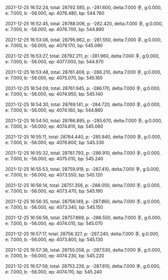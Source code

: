 2021-12-25 16:52:24, total: 28792.585, p: -281.600, delta:7.000 手, g:0.000, e: 7.000, b: -56.000, ep: 4076.480, bp: 544.760

2021-12-25 16:52:45, total: 28788.006, p: -282.420, delta:7.000 手, g:0.000, e: 7.000, b: -56.000, ep: 4076.700, bp: 544.890

2021-12-25 16:53:06, total: 28795.662, p: -281.550, delta:7.000 手, g:0.000, e: 7.000, b: -56.000, ep: 4079.170, bp: 545.090

2021-12-25 16:53:27, total: 28792.211, p: -281.960, delta:7.000 手, g:0.000, e: 7.000, b: -56.000, ep: 4077.000, bp: 544.870

2021-12-25 16:53:48, total: 28761.408, p: -286.210, delta:7.000 手, g:0.000, e: 7.000, b: -56.000, ep: 4075.070, bp: 545.160

2021-12-25 16:54:09, total: 28761.945, p: -286.170, delta:7.000 手, g:0.000, e: 7.000, b: -56.000, ep: 4074.950, bp: 545.140

2021-12-25 16:54:30, total: 28769.141, p: -284.720, delta:7.000 手, g:0.000, e: 7.000, b: -56.000, ep: 4074.160, bp: 544.860

2021-12-25 16:54:50, total: 28766.895, p: -285.670, delta:7.000 手, g:0.000, e: 7.000, b: -56.000, ep: 4074.810, bp: 545.060

2021-12-25 16:55:11, total: 28764.440, p: -285.840, delta:7.000 手, g:0.000, e: 7.000, b: -56.000, ep: 4076.800, bp: 545.330

2021-12-25 16:55:32, total: 28761.793, p: -286.910, delta:7.000 手, g:0.000, e: 7.000, b: -56.000, ep: 4075.010, bp: 545.240

2021-12-25 16:55:53, total: 28759.919, p: -287.410, delta:7.000 手, g:0.000, e: 7.000, b: -56.000, ep: 4073.550, bp: 545.120

2021-12-25 16:56:14, total: 28751.356, p: -288.050, delta:7.000 手, g:0.000, e: 7.000, b: -56.000, ep: 4073.470, bp: 545.190

2021-12-25 16:56:35, total: 28756.149, p: -287.860, delta:7.000 手, g:0.000, e: 7.000, b: -56.000, ep: 4073.340, bp: 545.150

2021-12-25 16:56:56, total: 28757.869, p: -286.550, delta:7.000 手, g:0.000, e: 7.000, b: -56.000, ep: 4074.010, bp: 545.070

2021-12-25 16:57:17, total: 28756.327, p: -287.240, delta:7.000 手, g:0.000, e: 7.000, b: -56.000, ep: 4073.800, bp: 545.130

2021-12-25 16:57:38, total: 28755.058, p: -287.530, delta:7.000 手, g:0.000, e: 7.000, b: -56.000, ep: 4074.230, bp: 545.220

2021-12-25 16:57:59, total: 28753.226, p: -287.810, delta:7.000 手, g:0.000, e: 7.000, b: -56.000, ep: 4074.110, bp: 545.240